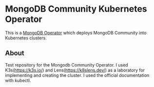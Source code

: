 # MongoDB Community Kubernetes Operator 
This is a [MongoDB Operator](https://github.com/mongodb/mongodb-kubernetes-operator/) which deploys MongoDB Community into Kubernetes clusters.

## About
 Test repository for the Mongodb Community Operator. I used K3s(https://k3s.io/) and Lens(https://k8slens.dev/)  as a laboratory for implementing and creating the cluster. I used the official documentation with kubectl.
